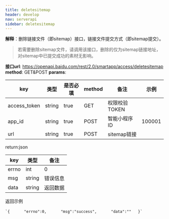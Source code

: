 ```yaml
---
title: deletesitemap
header: develop
nav: serverapi
sidebar: deletesitemap
---
```


 

**解释**：删除链接文件（即sitemap）接口，链接文件提交方式（即sitemap提交）。

> 若需要删除sitemap文件，请调用该接口，删除的仅为sitemap链接地址，对sitemap中已提交成功的素材无影响。

**接口url**: <https://openapi.baidu.com/rest/2.0/smartapp/access/deletesitemap>
**method**: GET&POST
**params**:

| **key**   | **类型** | **是否必填** | **method** | **备注**   | **示例** |
| ------------ | -------- | ------------ | ---------- | ------------- | -------- |
| access_token | string   | true   | GET  | 权限校验TOKEN | |
| app_id | string   | true   | POST | 智能小程序ID  | 100001   |
| url | string   | true   | POST | sitemap链接   | |



return:json

| **key** | **类型** | **备注** |
| ------- | -------- | -------- |
| errno   | int   | 0  |
| msg  | string   | 错误信息 |
| data | string   | 返回数据 |


返回示例

```
`{   　　"errno":0,   　　"msg":"success",   　　"data":""   }`
```